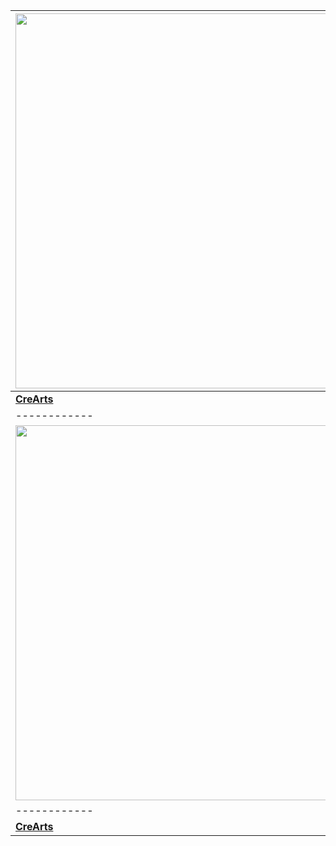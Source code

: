 | <img src="https://camo.githubusercontent.com/186906a91cd068314cf8d07381d2b0ffa76cea665d0306583b08793920dc8f75/68747470733a2f2f692e696d6775722e636f6d2f636a55684864732e706e67" width="600"> | <img src="https://camo.githubusercontent.com/205d54132309a8fbb553b67fc3650bc33404b56120675ea9aa566fd26f59a85a/68747470733a2f2f692e696d6775722e636f6d2f3142484945345a2e706e67" width="600"> | <img src="https://user-images.githubusercontent.com/72703954/112737337-3a0c0300-8f30-11eb-9d23-6811e6dee0e0.png" width="600"> |
|------------|-------------|-------------|
| [**CreArts**](https://github.com/powercord-themes/CreArts) | [**Nebula**](https://github.com/powercord-themes/Nebula) | [**Miyua**](https://github.com/powercord-themes/Miyua) |
|------------|-------------|-------------|
| <img src="https://camo.githubusercontent.com/186906a91cd068314cf8d07381d2b0ffa76cea665d0306583b08793920dc8f75/68747470733a2f2f692e696d6775722e636f6d2f636a55684864732e706e67" width="600"> | <img src="https://camo.githubusercontent.com/205d54132309a8fbb553b67fc3650bc33404b56120675ea9aa566fd26f59a85a/68747470733a2f2f692e696d6775722e636f6d2f3142484945345a2e706e67" width="600"> | <img src="https://user-images.githubusercontent.com/72703954/112737337-3a0c0300-8f30-11eb-9d23-6811e6dee0e0.png" width="600"> |
|------------|-------------|-------------|
| [**CreArts**](https://github.com/powercord-themes/CreArts) | [**Nebula**](https://github.com/powercord-themes/Nebula) | [**Miyua**](https://github.com/powercord-themes/Miyua) |
